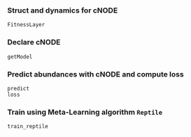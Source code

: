### Struct and dynamics for cNODE
```@docs
FitnessLayer
```
### Declare cNODE
```@docs
getModel
```

### Predict abundances with cNODE and compute loss
```@docs
predict
loss
```

### Train using Meta-Learning algorithm `Reptile`
```@docs
train_reptile
```
